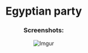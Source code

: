<div align="center">
<h1>Egyptian party</h1>

<h3>Screenshots:</h3>

![Imgur](https://i.imgur.com/PpBpQ7B.png)
